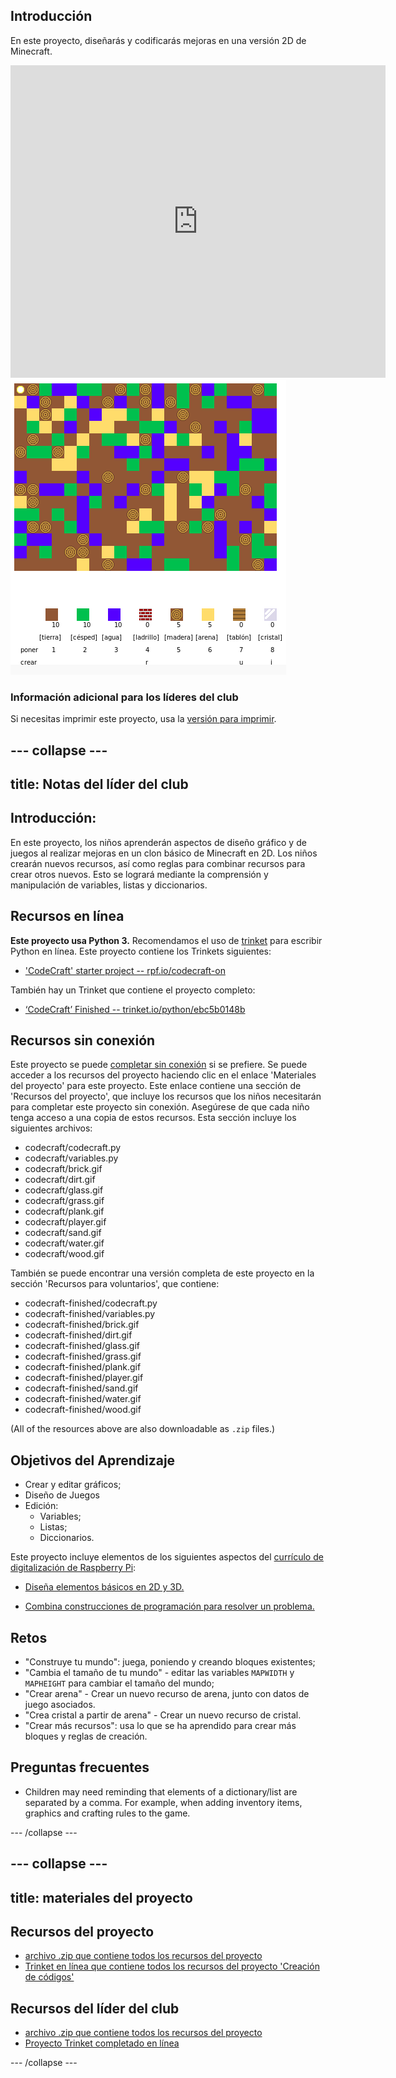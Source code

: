 ## Introducción

En este proyecto, diseñarás y codificarás mejoras en una versión 2D de Minecraft.

<div class="trinket">
  <iframe src="https://trinket.io/embed/python/ebc5b0148b?outputOnly=true&start=result" width="600" height="500" frameborder="0" marginwidth="0" marginheight="0" allowfullscreen>
  </iframe>
  <img src="images/craft-finished.png">
</div>

### Información adicional para los líderes del club

Si necesitas imprimir este proyecto, usa la [versión para imprimir](https://projects.raspberrypi.org/en/projects/codecraft/print).

## \--- collapse \---

## title: Notas del líder del club

## Introducción:

En este proyecto, los niños aprenderán aspectos de diseño gráfico y de juegos al realizar mejoras en un clon básico de Minecraft en 2D. Los niños crearán nuevos recursos, así como reglas para combinar recursos para crear otros nuevos. Esto se logrará mediante la comprensión y manipulación de variables, listas y diccionarios.

## Recursos en línea

**Este proyecto usa Python 3.** Recomendamos el uso de [trinket](https://trinket.io/) para escribir Python en línea. Este proyecto contiene los Trinkets siguientes:

+ ['CodeCraft' starter project -- rpf.io/codecraft-on](http://rpf.io/codecraft-on)

También hay un Trinket que contiene el proyecto completo:

+ [‘CodeCraft’ Finished -- trinket.io/python/ebc5b0148b](https://trinket.io/python/ebc5b0148b)

## Recursos sin conexión

Este proyecto se puede [completar sin conexión](https://www.codeclubprojects.org/en-GB/resources/python-working-offline/) si se prefiere. Se puede acceder a los recursos del proyecto haciendo clic en el enlace 'Materiales del proyecto' para este proyecto. Este enlace contiene una sección de 'Recursos del proyecto', que incluye los recursos que los niños necesitarán para completar este proyecto sin conexión. Asegúrese de que cada niño tenga acceso a una copia de estos recursos. Esta sección incluye los siguientes archivos:

+ codecraft/codecraft.py
+ codecraft/variables.py
+ codecraft/brick.gif
+ codecraft/dirt.gif
+ codecraft/glass.gif
+ codecraft/grass.gif
+ codecraft/plank.gif
+ codecraft/player.gif
+ codecraft/sand.gif
+ codecraft/water.gif
+ codecraft/wood.gif

También se puede encontrar una versión completa de este proyecto en la sección 'Recursos para voluntarios', que contiene:

+ codecraft-finished/codecraft.py
+ codecraft-finished/variables.py
+ codecraft-finished/brick.gif
+ codecraft-finished/dirt.gif
+ codecraft-finished/glass.gif
+ codecraft-finished/grass.gif
+ codecraft-finished/plank.gif
+ codecraft-finished/player.gif
+ codecraft-finished/sand.gif
+ codecraft-finished/water.gif
+ codecraft-finished/wood.gif

(All of the resources above are also downloadable as `.zip` files.)

## Objetivos del Aprendizaje

+ Crear y editar gráficos;
+ Diseño de Juegos
+ Edición: 
    + Variables;
    + Listas;
    + Diccionarios.

Este proyecto incluye elementos de los siguientes aspectos del [currículo de digitalización de Raspberry Pi](http://rpf.io/curriculum):

+ [Diseña elementos básicos en 2D y 3D.](https://www.raspberrypi.org/curriculum/design/creator)

+ [Combina construcciones de programación para resolver un problema.](https://www.raspberrypi.org/curriculum/programming/builder)

## Retos

+ "Construye tu mundo": juega, poniendo y creando bloques existentes;
+ "Cambia el tamaño de tu mundo" - editar las variables `MAPWIDTH` y `MAPHEIGHT` para cambiar el tamaño del mundo;
+ "Crear arena" - Crear un nuevo recurso de arena, junto con datos de juego asociados.
+ "Crea cristal a partir de arena" - Crear un nuevo recurso de cristal.
+ "Crear más recursos": usa lo que se ha aprendido para crear más bloques y reglas de creación.

## Preguntas frecuentes

+ Children may need reminding that elements of a dictionary/list are separated by a comma. For example, when adding inventory items, graphics and crafting rules to the game.

\--- /collapse \---

## \--- collapse \---

## title: materiales del proyecto

## Recursos del proyecto

+ [archivo .zip que contiene todos los recursos del proyecto](resources/codecraft-resources.zip)
+ [Trinket en línea que contiene todos los recursos del proyecto 'Creación de códigos'](http://rpf.io/codecraft-on)

## Recursos del líder del club

+ [archivo .zip que contiene todos los recursos del proyecto](solutions/codecraft-solution.zip)
+ [Proyecto Trinket completado en línea](https://trinket.io/python/ebc5b0148b)

\--- /collapse \---
